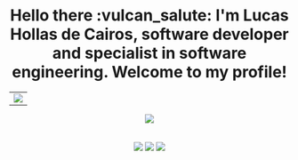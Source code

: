<div align="center">
<h1>Hello there :vulcan_salute: I'm Lucas Hollas de Cairos, software developer and specialist in software engineering. Welcome to my profile!</h1>
 
<table>
  <tr>
    <td><img align="center" src="https://github-readme-streak-stats.herokuapp.com/?user=lucashollas&theme=tokyonight"/></td>
  </tr>
</table>
  
</div>

</div> 
 <div align="center" style="display: inline_block;"> 
 <img src="https://github-readme-activity-graph.cyclic.app/graph?username=lucashollas&theme=tokyo-night"/>
 </div>  
 <br>
 <br>
 <div align="center" style="display: inline_block;">
  <a align="center" href="https://instagram.com/lucashollas" target="_blank"><img src="https://img.shields.io/badge/-Instagram-%23E4405F?style=for-the-badge&logo=instagram&logoColor=white" target="_blank"></a>
  <a align="center" href = "mailto:devlucashollas@gmail.com"><img src="https://img.shields.io/badge/-Gmail-%23333?style=for-the-badge&logo=gmail&logoColor=white" target="_blank"></a>
  <a align="center" href="https://www.linkedin.com/in/lucashollasdecairos/" target="_blank"><img src="https://img.shields.io/badge/-LinkedIn-%230077B5?style=for-the-badge&logo=linkedin&logoColor=white" target="_blank"></a> 
</div>
